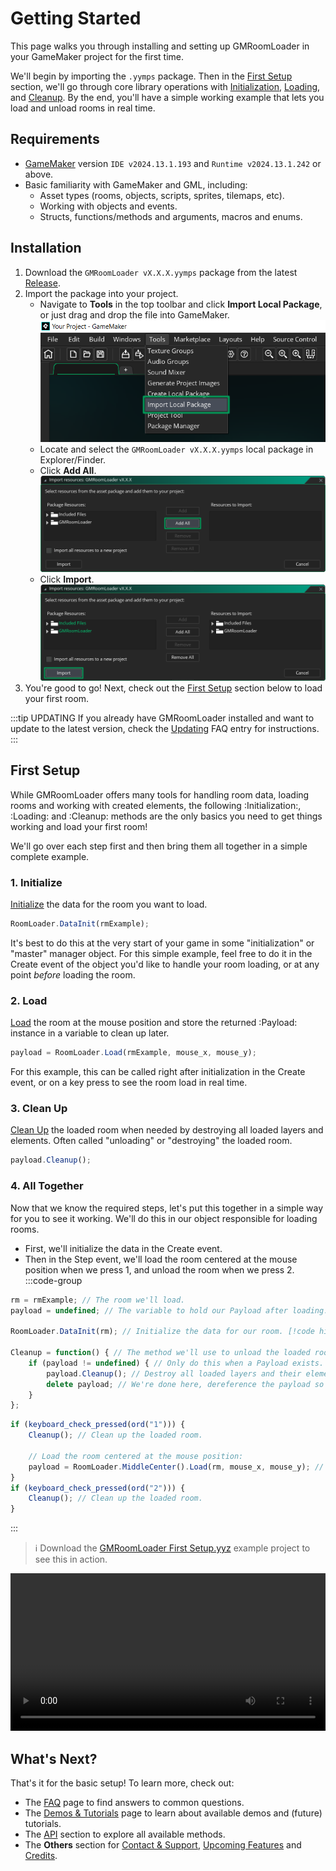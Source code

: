 # Getting Started

This page walks you through installing and setting up GMRoomLoader in your GameMaker project for the first time.

We'll begin by importing the `.yymps` package. Then in the [First Setup](#first-setup) section, we'll go through core library operations with [Initialization](#_1-initialize), [Loading](#_2-load), and [Cleanup](#_3-clean-up). By the end, you'll have a simple working example that lets you load and unload rooms in real time.

## Requirements

* [GameMaker](https://gamemaker.io/en/download) version `IDE v2024.13.1.193` and `Runtime v2024.13.1.242` or above.
* Basic familiarity with GameMaker and GML, including:
    * Asset types (rooms, objects, scripts, sprites, tilemaps, etc).
    * Working with objects and events.
    * Structs, functions/methods and arguments, macros and enums.

## Installation
1. Download the `GMRoomLoader vX.X.X.yymps` package from the latest [Release](https://github.com/glebtsereteli/GMRoomLoader/releases/v2.0.0).
2. Import the package into your project.
    * Navigate to __Tools__ in the top toolbar and click __Import Local Package__, or just drag and drop the file into GameMaker.
    ![alt text](import01.png)
    * Locate and select the `GMRoomLoader vX.X.X.yymps` local package in Explorer/Finder.
    * Click __Add All__.
    ![alt text](import02.png)
    * Click __Import__.
    ![alt text](import03.png)
3. You're good to go! Next, check out the [First Setup](#first-setup) section below to load your first room.

:::tip UPDATING
If you already have GMRoomLoader installed and want to update to the latest version, check the [Updating](/pages/home/faq/#updating) FAQ entry for instructions.
:::
## First Setup
While GMRoomLoader offers many tools for handling room data, loading rooms and working with created elements, the following :Initialization:, :Loading: and :Cleanup: methods are the only basics you need to get things working and load your first room!

We'll go over each step first and then bring them all together in a simple complete example.

### 1. Initialize
[Initialize](/pages/api/roomLoader/data/#initialization) the data for the room you want to load.
```js
RoomLoader.DataInit(rmExample);
```
It's best to do this at the very start of your game in some "initialization" or "master" manager object. For this simple example, feel free to do it in the Create event of the object you'd like to handle your room loading, or at any point *before* loading the room.

### 2. Load
[Load](/pages/api/roomLoader/loading/#load) the room at the mouse position and store the returned :Payload: instance in a variable to clean up later.
```js
payload = RoomLoader.Load(rmExample, mouse_x, mouse_y);
```
For this example, this can be called right after initialization in the Create event, or on a key press to see the room load in real time.

### 3. Clean Up
[Clean Up](/pages/api/payload/cleanup) the loaded room when needed by destroying all loaded layers and elements. Often called "unloading" or "destroying" the loaded room.
```js
payload.Cleanup();
```

### 4. All Together
Now that we know the required steps, let's put this together in a simple way for you to see it working. We'll do this in our object responsible for loading rooms.

* First, we'll initialize the data in the Create event.
* Then in the Step event, we'll load the room centered at the mouse position when we press 1, and unload the room when we press 2.
:::code-group
```js [Create Event]
rm = rmExample; // The room we'll load.
payload = undefined; // The variable to hold our Payload after loading.

RoomLoader.DataInit(rm); // Initialize the data for our room. [!code highlight]

Cleanup = function() { // The method we'll use to unload the loaded room.
    if (payload != undefined) { // Only do this when a Payload exists.
        payload.Cleanup(); // Destroy all loaded layers and their elements. [!code highlight]
        delete payload; // We're done here, dereference the payload so it can be picked up by the Garbage Collector.
    }
};
```
```js [Step Event]
if (keyboard_check_pressed(ord("1"))) {
    Cleanup(); // Clean up the loaded room.

    // Load the room centered at the mouse position: 
    payload = RoomLoader.MiddleCenter().Load(rm, mouse_x, mouse_y); // [!code highlight]
}
if (keyboard_check_pressed(ord("2"))) {
    Cleanup(); // Clean up the loaded room.
}
```
:::

> ℹ️ Download the [GMRoomLoader First Setup.yyz](https://github.com/glebtsereteli/GMRoomLoader/raw/main/docs/public/GMRoomLoader%20First%20Setup.yyz) example project to see this in action.

<div style="width: 100%; max-width: 100%;">
  <video style="width: 100%; height: auto;" controls>
    <source src="/pages/home/gettingStarted/firstSetup.mp4" type="video/mp4">
    Your browser does not support the video tag.
  </video>
</div>

## What's Next?
That's it for the basic setup! To learn more, check out:
* The [FAQ](/pages/home/faq) page to find answers to common questions.
* The [Demos & Tutorials](/pages/home/demosTutorials) page to learn about available demos and (future) tutorials.
* The [API](/pages/api/overview) section to explore all available methods.
* The __Others__ section for [Contact & Support](/pages/others/contactSupport), [Upcoming Features](/pages/others/upcomingFeatures) and [Credits](/pages/others/credits).
